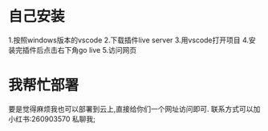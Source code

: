 # 自己安装
1.按照windows版本的vscode
2.下载插件live server
3.用vscode打开项目
4.安装完插件后点击右下角go live
5.访问网页
# 我帮忙部署
要是觉得麻烦我也可以部署到云上,直接给你们一个网址访问即可.
联系方式可以加小红书:260903570
私聊我;

